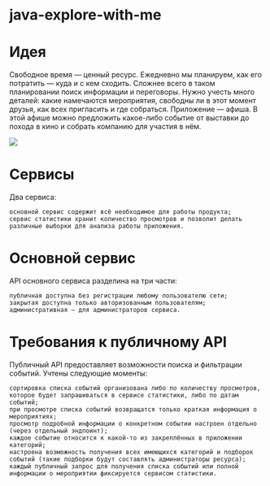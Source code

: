 # java-explore-with-me


# Идея
Свободное время — ценный ресурс. Ежедневно мы планируем, как его потратить — куда и с кем сходить. Сложнее всего в таком планировании поиск информации и переговоры. Нужно учесть много деталей: какие намечаются мероприятия, свободны ли в этот момент друзья, как всех пригласить и где собраться.
Приложение — афиша. В этой афише можно предложить какое-либо событие от выставки до похода в кино и собрать компанию для участия в нём.

![](https://pictures.s3.yandex.net:443/resources/S19_09-2_1674558748.png)


# Сервисы
Два сервиса:

    основной сервис содержит всё необходимое для работы продукта;
    сервис статистики хранит количество просмотров и позволит делать различные выборки для анализа работы приложения.

# Основной сервис
API основного сервиса разделина на три части:

    публичная доступна без регистрации любому пользователю сети;
    закрытая доступна только авторизованным пользователям;
    административная — для администраторов сервиса.

# Требования к публичному API
Публичный API предоставляет возможности поиска и фильтрации событий. Учтены следующие моменты:

    сортировка списка событий организована либо по количеству просмотров, которое будет запрашиваться в сервисе статистики, либо по датам событий;
    при просмотре списка событий возвращатся только краткая информация о мероприятиях;
    просмотр подробной информации о конкретном событии настроен отдельно (через отдельный эндпоинт);
    каждое событие относится к какой-то из закреплённых в приложении категорий;
    настроена возможность получения всех имеющихся категорий и подборок событий (такие подборки будут составлять администраторы ресурса);
    каждый публичный запрос для получения списка событий или полной информации о мероприятии фиксируется сервисом статистики.

